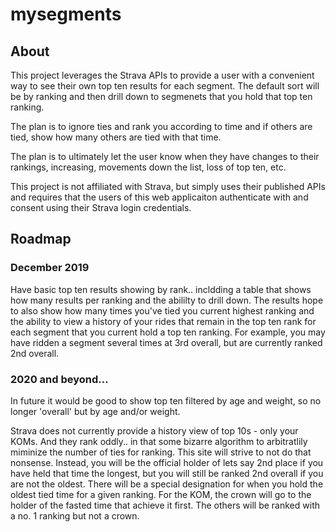 ﻿# mysegments
## About
This project leverages the Strava APIs to provide a user with a convenient way to see their own top ten results for each segment. The default sort will be by ranking and then drill down to segmenets that you hold that top ten ranking. 

The plan is to ignore ties and rank you according to time and if others are tied, show how many others are tied with that time.  

The plan is to ultimately let the user know when they have changes to their rankings, increasing, movements down the list, loss of top ten, etc. 

This project is not affiliated with Strava, but simply uses their published APIs and requires that the users of this web applicaiton authenticate with and consent using their Strava login credentials.

## Roadmap

### December 2019

 Have basic top ten results showing by rank.. incldding a table that shows how many results per ranking and the abililty to drill down. The results hope to also show how many times you've tied you current highest ranking and the ability to view a history of your rides that remain in the top ten rank for each segment that you current hold a top ten ranking. For example, you may have ridden a segment several times at 3rd overall, but are currently ranked 2nd overall. 

### 2020 and beyond...

In future it would be good to show top ten filtered by age and weight, so no longer 'overall' but by age and/or weight. 

Strava does not currently provide a history view of top 10s - only your KOMs.   And they rank oddly.. in that some bizarre algorithm to arbitratlily miminize the number of ties for ranking. This site will strive to not do that nonsense. Instead, you will be the official holder of lets say 2nd place if you have held that time the longest, but you will still be ranked 2nd overall if you are not the oldest. There will be a special designation for when you hold the oldest tied time for a given ranking. For the KOM, the crown will go to the holder of the fasted time that achieve it first.  The others will be ranked with a no. 1 ranking but not a crown. 
